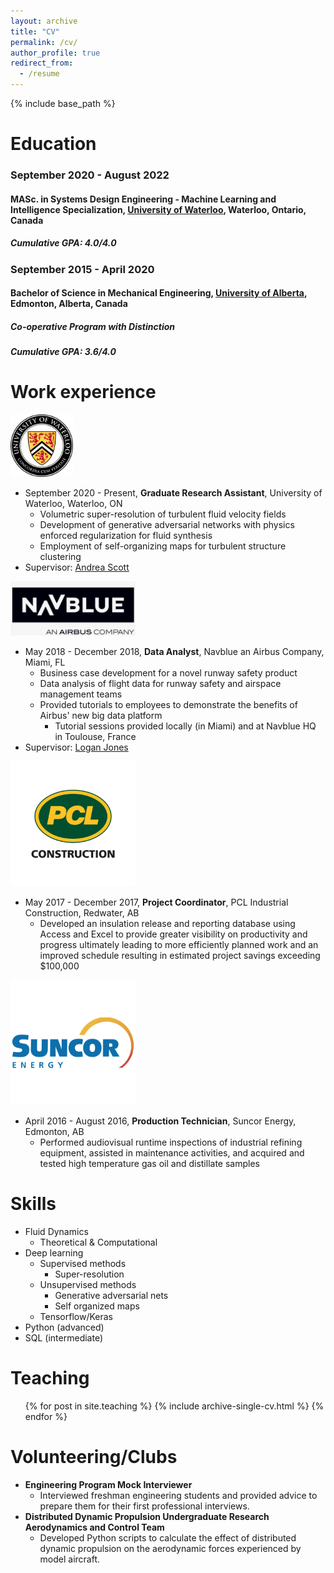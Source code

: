 ```yaml
---
layout: archive
title: "CV"
permalink: /cv/
author_profile: true
redirect_from:
  - /resume
---
```


{% include base_path %}

Education
======
### September 2020 - August 2022

#### **MASc. in Systems Design Engineering - Machine Learning and Intelligence Specialization, [University of Waterloo](https://uwaterloo.ca/engineering/), Waterloo, Ontario, Canada** 

##### **Cumulative GPA: 4.0/4.0**

### September 2015 - April 2020

#### **Bachelor of Science in Mechanical Engineering, [University of Alberta](https://www.ualberta.ca/engineering/index.html), Edmonton, Alberta, Canada**

##### **Co-operative Program with Distinction**

##### **Cumulative GPA: 3.6/4.0**
 
Work experience
======
<img src="/images/uwaterloo.png" alt="drawing" width="100"/>

* September 2020 - Present, **Graduate Research Assistant**, University of Waterloo, Waterloo, ON
  * Volumetric super-resolution of turbulent fluid velocity fields
  * Development of generative adversarial networks with physics enforced regularization for fluid synthesis
  * Employment of self-organizing maps for turbulent structure clustering
* Supervisor: [Andrea Scott](https://uwaterloo.ca/systems-design-engineering/profile/ka3scott)

<img src="/images/navblue.png" alt="drawing" width="200"/>

* May 2018 - December 2018, **Data Analyst**, Navblue an Airbus Company, Miami, FL
  * Business case development for a novel runway safety product
  * Data analysis of flight data for runway safety and airspace management teams
  * Provided tutorials to employees to demonstrate the benefits of Airbus' new big data platform
    * Tutorial sessions provided locally (in Miami) and at Navblue HQ in Toulouse, France 
* Supervisor: [Logan Jones](https://www.linkedin.com/in/aerospacelogan/)

<img src="/images/pcl.jpg" alt="drawing" width="200"/>

* May 2017 - December 2017, **Project Coordinator**, PCL Industrial Construction, Redwater, AB
  * Developed an insulation release and reporting database using Access and Excel to provide greater visibility on productivity and progress ultimately leading to more efficiently planned work and an improved schedule resulting in estimated project savings exceeding $100,000

<img src="/images/suncor.png" alt="drawing" width="200"/>

* April 2016 - August 2016, **Production Technician**, Suncor Energy, Edmonton, AB
  * Performed audiovisual runtime inspections of industrial refining equipment, assisted in maintenance activities, and acquired and tested high temperature gas oil and distillate samples

Skills
======
* Fluid Dynamics
  * Theoretical & Computational
* Deep learning
  * Supervised methods
    * Super-resolution
  * Unsupervised methods
    * Generative adversarial nets
    * Self organized maps 
  * Tensorflow/Keras
* Python (advanced)
* SQL (intermediate)

Teaching
======
  <ul>{% for post in site.teaching %}
    {% include archive-single-cv.html %}
  {% endfor %}</ul>
  
Volunteering/Clubs
======
* **Engineering Program Mock Interviewer**
  * Interviewed freshman engineering students and provided advice to prepare them for their first professional interviews.
* **Distributed Dynamic Propulsion Undergraduate Research Aerodynamics and Control Team**
  * Developed Python scripts to calculate the effect of distributed dynamic propulsion on the aerodynamic forces experienced by model aircraft.

